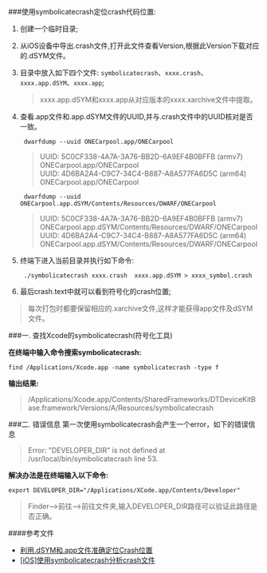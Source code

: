 

###使用symbolicatecrash定位crash代码位置:
1. 创建一个临时目录;
2. 从iOS设备中导出.crash文件,打开此文件查看Version,根据此Version下载对应的.dSYM文件。
2. 目录中放入如下四个文件: `symbolicatecrash`、`xxxx.crash`、`xxxx.app.dSYM`、`xxxx.app`;

	>xxxx.app.dSYM和xxxx.app从对应版本的xxxx.xarchive文件中提取。
	
3. 查看.app文件和.app.dSYM文件的UUID,并与.crash文件中的UUID核对是否一致。
	
		dwarfdump --uuid ONECarpool.app/ONECarpool
	>UUID: 5C0CF338-4A7A-3A76-BB2D-6A9EF4B0BFFB (armv7) ONECarpool.app/ONECarpool   
	UUID: 4D6BA2A4-C9C7-34C4-B887-A8A577FA6D5C (arm64) ONECarpool.app/ONECarpool

		dwarfdump --uuid ONECarpool.app.dSYM/Contents/Resources/DWARF/ONECarpool
	
	>UUID: 5C0CF338-4A7A-3A76-BB2D-6A9EF4B0BFFB (armv7) ONECarpool.app.dSYM/Contents/Resources/DWARF/ONECarpool   
	UUID: 4D6BA2A4-C9C7-34C4-B887-A8A577FA6D5C (arm64) ONECarpool.app.dSYM/Contents/Resources/DWARF/ONECarpool

3. 终端下进入当前目录并执行如下命令:
		
		./symbolicatecrash xxxx.crash  xxxx.app.dSYM > xxxx_symbol.crash
		
4. 最后crash.text中就可以看到符号化的crash位置;


>每次打包时都要保留相应的.xarchive文件,这样才能获得app文件及dSYM文件。

###一. 查找Xcode的symbolicatecrash(符号化工具)

**在终端中输入命令搜索symbolicatecrash:**

	find /Applications/Xcode.app -name symbolicatecrash -type f
**输出结果:**
>/Applications/Xcode.app/Contents/SharedFrameworks/DTDeviceKitBase.framework/Versions/A/Resources/symbolicatecrash

###二. 错误信息
第一次使用symbolicatecrash会产生一个error，如下的错误信息
>Error: "DEVELOPER_DIR" is not defined at /usr/local/bin/symbolicatecrash line 53.    

**解决办法是在终端输入以下命令:**
	
	export DEVELOPER_DIR="/Applications/XCode.app/Contents/Developer"

>Finder-->前往-->前往文件夹,输入DEVELOPER_DIR路径可以验证此路径是否正确。	

####参考文件
* [利用.dSYM和.app文件准确定位Crash位置](http://blog.csdn.net/jinzhu117/article/details/20615991)
* [[iOS]使用symbolicatecrash分析crash文件](http://www.tuicool.com/articles/rymyEf)